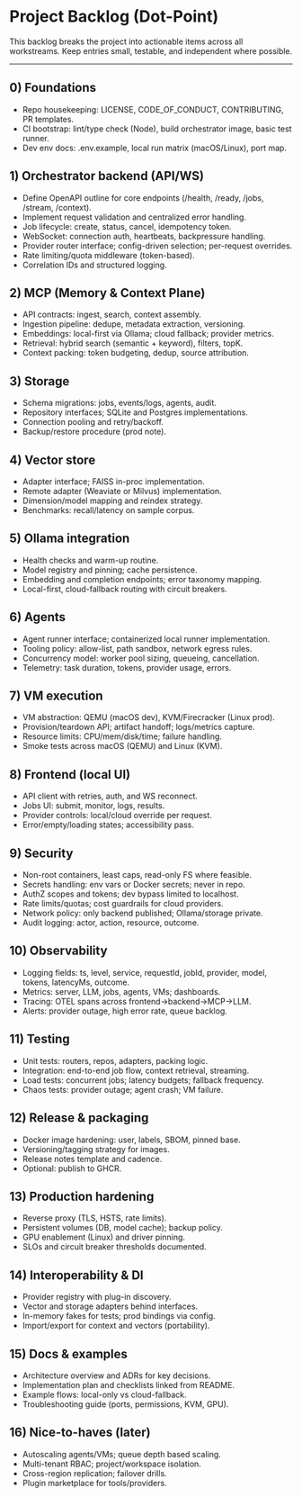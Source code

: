 # Project Backlog (Dot-Point)

This backlog breaks the project into actionable items across all workstreams. Keep entries small, testable, and independent where possible.

---

## 0) Foundations
- Repo housekeeping: LICENSE, CODE_OF_CONDUCT, CONTRIBUTING, PR templates.
- CI bootstrap: lint/type check (Node), build orchestrator image, basic test runner.
- Dev env docs: .env.example, local run matrix (macOS/Linux), port map.

## 1) Orchestrator backend (API/WS)
- Define OpenAPI outline for core endpoints (/health, /ready, /jobs, /stream, /context).
- Implement request validation and centralized error handling.
- Job lifecycle: create, status, cancel, idempotency token.
- WebSocket: connection auth, heartbeats, backpressure handling.
- Provider router interface; config-driven selection; per-request overrides.
- Rate limiting/quota middleware (token-based).
- Correlation IDs and structured logging.

## 2) MCP (Memory & Context Plane)
- API contracts: ingest, search, context assembly.
- Ingestion pipeline: dedupe, metadata extraction, versioning.
- Embeddings: local-first via Ollama; cloud fallback; provider metrics.
- Retrieval: hybrid search (semantic + keyword), filters, topK.
- Context packing: token budgeting, dedup, source attribution.

## 3) Storage
- Schema migrations: jobs, events/logs, agents, audit.
- Repository interfaces; SQLite and Postgres implementations.
- Connection pooling and retry/backoff.
- Backup/restore procedure (prod note).

## 4) Vector store
- Adapter interface; FAISS in-proc implementation.
- Remote adapter (Weaviate or Milvus) implementation.
- Dimension/model mapping and reindex strategy.
- Benchmarks: recall/latency on sample corpus.

## 5) Ollama integration
- Health checks and warm-up routine.
- Model registry and pinning; cache persistence.
- Embedding and completion endpoints; error taxonomy mapping.
- Local-first, cloud-fallback routing with circuit breakers.

## 6) Agents
- Agent runner interface; containerized local runner implementation.
- Tooling policy: allow-list, path sandbox, network egress rules.
- Concurrency model: worker pool sizing, queueing, cancellation.
- Telemetry: task duration, tokens, provider usage, errors.

## 7) VM execution
- VM abstraction: QEMU (macOS dev), KVM/Firecracker (Linux prod).
- Provision/teardown API; artifact handoff; logs/metrics capture.
- Resource limits: CPU/mem/disk/time; failure handling.
- Smoke tests across macOS (QEMU) and Linux (KVM).

## 8) Frontend (local UI)
- API client with retries, auth, and WS reconnect.
- Jobs UI: submit, monitor, logs, results.
- Provider controls: local/cloud override per request.
- Error/empty/loading states; accessibility pass.

## 9) Security
- Non-root containers, least caps, read-only FS where feasible.
- Secrets handling: env vars or Docker secrets; never in repo.
- AuthZ scopes and tokens; dev bypass limited to localhost.
- Rate limits/quotas; cost guardrails for cloud providers.
- Network policy: only backend published; Ollama/storage private.
- Audit logging: actor, action, resource, outcome.

## 10) Observability
- Logging fields: ts, level, service, requestId, jobId, provider, model, tokens, latencyMs, outcome.
- Metrics: server, LLM, jobs, agents, VMs; dashboards.
- Tracing: OTEL spans across frontend->backend->MCP->LLM.
- Alerts: provider outage, high error rate, queue backlog.

## 11) Testing
- Unit tests: routers, repos, adapters, packing logic.
- Integration: end-to-end job flow, context retrieval, streaming.
- Load tests: concurrent jobs; latency budgets; fallback frequency.
- Chaos tests: provider outage; agent crash; VM failure.

## 12) Release & packaging
- Docker image hardening: user, labels, SBOM, pinned base.
- Versioning/tagging strategy for images.
- Release notes template and cadence.
- Optional: publish to GHCR.

## 13) Production hardening
- Reverse proxy (TLS, HSTS, rate limits).
- Persistent volumes (DB, model cache); backup policy.
- GPU enablement (Linux) and driver pinning.
- SLOs and circuit breaker thresholds documented.

## 14) Interoperability & DI
- Provider registry with plug-in discovery.
- Vector and storage adapters behind interfaces.
- In-memory fakes for tests; prod bindings via config.
- Import/export for context and vectors (portability).

## 15) Docs & examples
- Architecture overview and ADRs for key decisions.
- Implementation plan and checklists linked from README.
- Example flows: local-only vs cloud-fallback.
- Troubleshooting guide (ports, permissions, KVM, GPU).

## 16) Nice-to-haves (later)
- Autoscaling agents/VMs; queue depth based scaling.
- Multi-tenant RBAC; project/workspace isolation.
- Cross-region replication; failover drills.
- Plugin marketplace for tools/providers.

